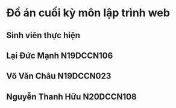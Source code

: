 <h1> Đồ án cuối kỳ môn lập trình web</h1>

<h2>Sinh viên thực hiện</h2>
<h2> Lại Đức Mạnh           N19DCCN106</h2>
<h2> Võ Văn Châu            N19DCCN023</h2>
<h2> Nguyễn Thanh Hữu       N20DCCN108</h2>
